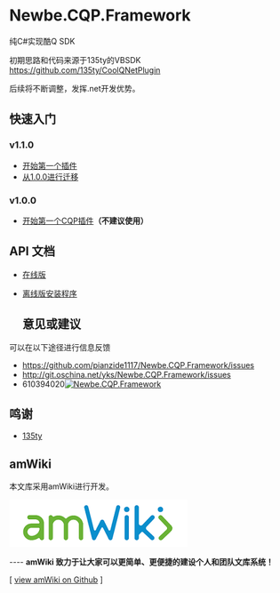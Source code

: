 # Newbe.CQP.Framework

纯C#实现酷Q SDK

初期思路和代码来源于135ty的VBSDK <https://github.com/135ty/CoolQNetPlugin>

后续将不断调整，发挥.net开发优势。

## 快速入门

### v1.1.0

- [开始第一个插件](?file=499-v1.1.0/001-快速开始/001-开始第一个插件 "开始第一个插件")
- [从1.0.0进行迁移](?file=499-v1.1.0/002-疑难解答/001-从1.0.0进行迁移 "从1.0.0进行迁移")

### v1.0.0

- [开始第一个CQP插件](?file=500-v1.0.0/001-快速开始/001-开始第一个CQP插件 "开始第一个CQP插件")**（不建议使用）**

## API 文档

- [在线版](http://yks.oschina.io/newbe.cqp.framework/apidoc/index.html)
- [离线版安装程序](http://yks.oschina.io/newbe.cqp.framework/clickonce/setup.exe)

  ## 意见或建议

可以在以下途径进行信息反馈

- <https://github.com/pianzide1117/Newbe.CQP.Framework/issues>
- <http://git.oschina.net/yks/Newbe.CQP.Framework/issues>
- 610394020[![Newbe.CQP.Framework](//pub.idqqimg.com/wpa/images/group.png "Newbe.CQP.Framework")](//shang.qq.com/wpa/qunwpa?idkey=6b2a67364b73c76cd472b5cfaf194ca2bfd817f43abc15a22dd507372b0f7b8a)

## 鸣谢

- [135ty](https://github.com/135ty)

## amWiki

本文库采用amWiki进行开发。

![欢迎使用amWiki！](amWiki/images/logo.png "欢迎使用amWiki！")

---- **amWiki 致力于让大家可以更简单、更便捷的建设个人和团队文库系统！**

[ [view amWiki on Github](https://github.com/TevinLi/amWiki) ]
